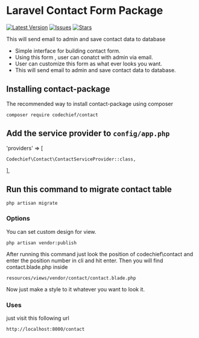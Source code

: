 Laravel Contact Form Package
============================

[![Latest Version](https://img.shields.io/github/release/techmahedy/laravel-contact-form-package.svg?style=flat-square)](https://github.com/techmahedy/laravel-contact-form-package/releases)
[![Issues](https://img.shields.io/github/issues/techmahedy/laravel-contact-form-package.svg?style=flat-square)](https://github.com/techmahedy/laravel-contact-form-package/issues)
[![Stars](https://img.shields.io/github/stars/techmahedy/laravel-contact-form-package.svg?style=flat-square)](https://github.com/techmahedy/laravel-contact-form-package/stargazers)

This will send email to admin and save contact data to database

- Simple interface for building contact form.
- Using this form , user can conatct with admin via email.
- User can customize this form as what ever looks you want.
- This will send email to admin and save contact data to database.

## Installing contact-package

The recommended way to install contact-package using composer

    composer require codechief/contact

## Add the service provider to `config/app.php`

'providers' => [

    Codechief\Contact\ContactServiceProvider::class,

],

## Run this command to migrate contact table 

    php artisan migrate 
 
### Options 

You can set custom design for view.

    php artisan vendor:publish

After running this command just look the position of codechief\contact and enter the position number in cli and hit enter. Then you will find contact.blade.php inside 

    resources/views/vendor/contact/contact.blade.php 

Now just make a style to it whatever you want to look it. 

### Uses

just visit this following url

    http://localhost:8000/contact 